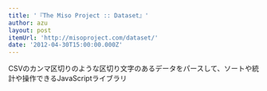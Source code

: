 ```yaml
---
title: '『The Miso Project :: Dataset』'
author: azu
layout: post
itemUrl: 'http://misoproject.com/dataset/'
date: '2012-04-30T15:00:00.000Z'
---
```

CSVのカンマ区切りのような区切り文字のあるデータをパースして、ソートや統計や操作できるJavaScriptライブラリ
